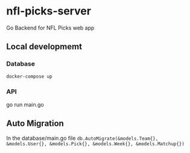 # nfl-picks-server
Go Backend for NFL Picks web app

## Local developmemt
### Database
```docker-compose up```

### API
go run main.go


## Auto Migration
In the database/main.go file 
```db.AutoMigrate(&models.Team{}, &models.User{}, &models.Pick{}, &models.Week{}, &models.Matchup{})```
